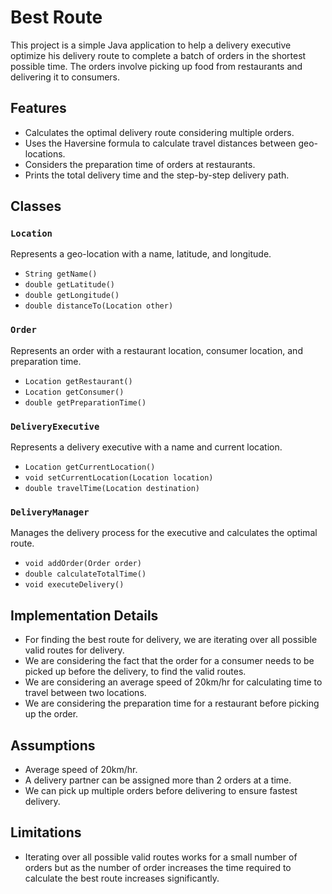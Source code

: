 # Best Route

This project is a simple Java application to help a delivery executive optimize his delivery route to complete a batch of orders in the shortest possible time. 
The orders involve picking up food from restaurants and delivering it to consumers.

## Features

- Calculates the optimal delivery route considering multiple orders.
- Uses the Haversine formula to calculate travel distances between geo-locations.
- Considers the preparation time of orders at restaurants.
- Prints the total delivery time and the step-by-step delivery path.

## Classes

### `Location`

Represents a geo-location with a name, latitude, and longitude.

- `String getName()`
- `double getLatitude()`
- `double getLongitude()`
- `double distanceTo(Location other)`

### `Order`

Represents an order with a restaurant location, consumer location, and preparation time.

- `Location getRestaurant()`
- `Location getConsumer()`
- `double getPreparationTime()`

### `DeliveryExecutive`

Represents a delivery executive with a name and current location.

- `Location getCurrentLocation()`
- `void setCurrentLocation(Location location)`
- `double travelTime(Location destination)`

### `DeliveryManager`

Manages the delivery process for the executive and calculates the optimal route.

- `void addOrder(Order order)`
- `double calculateTotalTime()`
- `void executeDelivery()`

## Implementation Details

- For finding the best route for delivery, we are iterating over all possible valid routes for delivery.
- We are considering the fact that the order for a consumer needs to be picked up before the delivery, to find the valid routes.
- We are considering an average speed of 20km/hr for calculating time to travel between two locations.
- We are considering the preparation time for a restaurant before picking up the order.

## Assumptions

- Average speed of 20km/hr.
- A delivery partner can be assigned more than 2 orders at a time.
- We can pick up multiple orders before delivering to ensure fastest delivery.

## Limitations

- Iterating over all possible valid routes works for a small number of orders 
but as the number of order increases the time required to calculate the best route 
increases significantly.